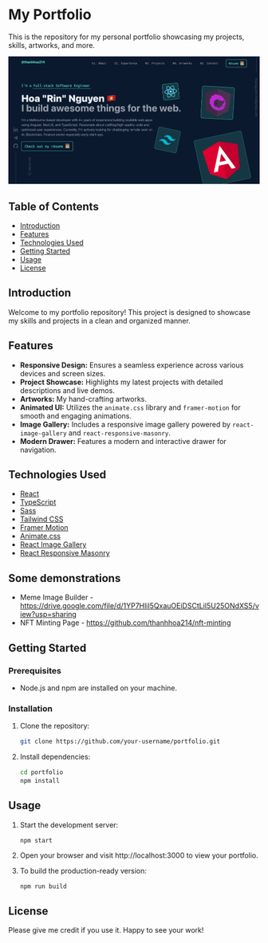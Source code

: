 # My Portfolio

This is the repository for my personal portfolio showcasing my projects, skills, artworks, and more.


![preview image](/preview.png)

## Table of Contents

- [Introduction](#introduction)
- [Features](#features)
- [Technologies Used](#technologies-used)
- [Getting Started](#getting-started)
- [Usage](#usage)
- [License](#license)

## Introduction

Welcome to my portfolio repository! This project is designed to showcase my skills and projects in a clean and organized manner.

## Features

- **Responsive Design:** Ensures a seamless experience across various devices and screen sizes.
- **Project Showcase:** Highlights my latest projects with detailed descriptions and live demos.
- **Artworks:** My hand-crafting artworks.
- **Animated UI:** Utilizes the `animate.css` library and `framer-motion` for smooth and engaging animations.
- **Image Gallery:** Includes a responsive image gallery powered by `react-image-gallery` and `react-responsive-masonry`.
- **Modern Drawer:** Features a modern and interactive drawer for navigation.

## Technologies Used

- [React](https://reactjs.org/)
- [TypeScript](https://www.typescriptlang.org/)
- [Sass](https://sass-lang.com/)
- [Tailwind CSS](https://tailwindcss.com/)
- [Framer Motion](https://www.framer.com/motion/)
- [Animate.css](https://animate.style/)
- [React Image Gallery](https://www.react-spring.io/)
- [React Responsive Masonry](https://github.com/CassetteRocks/react-responsive-masonry)

## Some demonstrations
- Meme Image Builder - https://drive.google.com/file/d/1YP7HliI5QxauOEiDSCtLiI5U25ONdXS5/view?usp=sharing
- NFT Minting Page - https://github.com/thanhhoa214/nft-minting

## Getting Started

### Prerequisites

- Node.js and npm are installed on your machine.

### Installation

1. Clone the repository:

   ```bash
   git clone https://github.com/your-username/portfolio.git
   ```

2. Install dependencies:

   ```bash
   cd portfolio
   npm install
   ```

## Usage

1. Start the development server:
   ```
   npm start
   ```
2. Open your browser and visit http://localhost:3000 to view your portfolio.

3. To build the production-ready version:
   ```bash
   npm run build
   ```

## License

Please give me credit if you use it. Happy to see your work!
